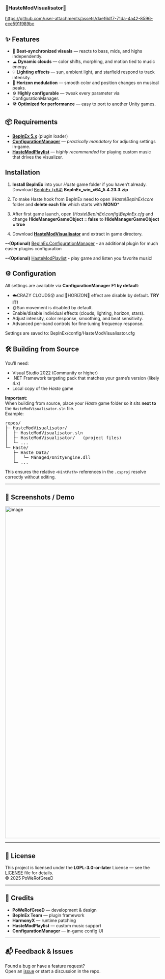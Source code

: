 ### 🎵HasteModVisualisator🎵

https://github.com/user-attachments/assets/daef6df7-71da-4a42-8596-ece591f989bc






## ✨ Features

- 🎵 **Beat‑synchronized visuals** — reacts to bass, mids, and highs independently.
- ☁ **Dynamic clouds** — color shifts, morphing, and motion tied to music energy.
- 💡 **Lighting effects** — sun, ambient light, and starfield respond to track intensity.
- 🌅 **Horizon modulation** — smooth color and position changes on musical peaks.
- ⚙ **Highly configurable** — tweak every parameter via ConfigurationManager.
- 🛠 **Optimized for performance** — easy to port to another Unity games.

## 📦 Requirements

- **[BepInEx 5.x](https://github.com/BepInEx/BepInEx/releases)** (plugin loader)
- **[ConfigurationManager](https://github.com/BepInEx/BepInEx.ConfigurationManager)** — *practically mandatory* for adjusting settings in‑game.
- **[HasteModPlaylist](https://github.com/powerofgreed/HasteModPlaylist-release)** — *highly recommended* for playing custom music that drives the visualizer.

## Installation
1. **Install BepInEx** into your *Haste* game folder if you haven’t already.
Download [BepInEx (x64)](https://github.com/BepInEx/BepInEx/releases)  **BepInEx_win_x64_5.4.23.3.zip**

2. To make Haste hook from BepInEx need to open *\Haste\BepInEx\core* folder and  **delete each file** which starts with **MONO***

3. After first game launch, open *\Haste\BepInEx\config\BepInEx.cfg* and change **HideManagerGameObject = false** to **HideManagerGameObject = true**

4. Download  [**HasteModVisualisator**](https://github.com/powerofgreed/HasteModVisualisator-release/releases/) and extract in game directory.

  **--(Optional)** [BepInEx.ConfigurationManager](https://github.com/BepInEx/BepInEx.ConfigurationManager) - an additional plugin for much easier plugins configuration

  **--(Optional)** [HasteModPlaylist](https://github.com/powerofgreed/HasteModPlaylist-release) - play game and listen you favorite music!

## ⚙ Configuration

All settings are available via **ConfigurationManager**
**F1 by default**:
- ☁️CRAZY CLOUDS😵 and 🌅HORIZON🌄 effect are disable by default. **TRY IT!**
- 🌞Sun movement is disabled by default.
- Enable/disable individual effects (clouds, lighting, horizon, stars).
- Adjust intensity, color response, smoothing, and beat sensitivity.
- Advanced per‑band controls for fine‑tuning frequency response.

Settings are saved to:
BepInEx/config/HasteModVisualisator.cfg

## 🛠 Building from Source

You’ll need:
- Visual Studio 2022 (Community or higher)
- .NET Framework targeting pack that matches your game’s version (likely 4.x)
- Local copy of the *Haste* game

**Important:**  
When building from source, place your *Haste* game folder so it sits **next to** the `HasteModVisualisator.sln` file.  
Example:
<pre>
repos/
├─ HasteModVisualisator/
│  ├─ HasteModVisualisator.sln
│  ├─ HasteModVisualisator/   (project files)
│  └─ ...
└─ Haste/
   ├─ Haste_Data/
   │   └─ Managed/UnityEngine.dll
   └─ ...
</pre>
This ensures the relative `<HintPath>` references in the `.csproj` resolve correctly without editing.

---

## 📸 Screenshots / Demo

<img width="1920" height="1080" alt="image" src="https://github.com/user-attachments/assets/3cc0bd3d-62ec-4030-a188-217b7b3e2356" />


---

## 📝 License

This project is licensed under the **LGPL‑3.0‑or‑later** License — see the [LICENSE](LICENSE) file for details.  
© 2025 PoWeRofGreeD

---

## 🙌 Credits

- **PoWeRofGreeD** — development & design
- **BepInEx Team** — plugin framework
- **HarmonyX** — runtime patching
- **HasteModPlaylist** — custom music support
- **ConfigurationManager** — in‑game config UI

---

## 📬 Feedback & Issues

Found a bug or have a feature request?  
Open an [issue](https://github.com/powerofgreed/HasteModVisualisator-release/issues) or start a discussion in the repo.
